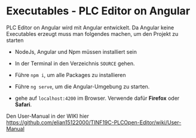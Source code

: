 # Executables - PLC Editor on Angular
PLC Editor on Angular wird mit Angular entwickelt. Da Angular keine Executables erzeugt muss man folgendes machen, um den Projekt zu starten

* NodeJs, Angular und Npm müssen installiert sein

* In der Terminal in den Verzeichnis `SOURCE` gehen.

* Führe `npm i`, um alle Packages zu installieren

* Führe `ng serve`, um die Angular-Umgebung zu starten.

* gehe auf `localhost:4200` im Browser. Verwende dafür **Firefox** oder **Safari**.

Den User-Manual in der WIKI hier https://github.com/elian15122000/TINF19C-PLCOpen-Editor/wiki/User-Manual

